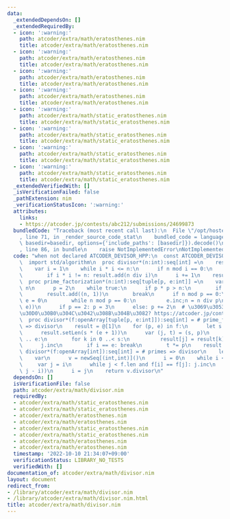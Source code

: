 ```yaml
---
data:
  _extendedDependsOn: []
  _extendedRequiredBy:
  - icon: ':warning:'
    path: atcoder/extra/math/eratosthenes.nim
    title: atcoder/extra/math/eratosthenes.nim
  - icon: ':warning:'
    path: atcoder/extra/math/eratosthenes.nim
    title: atcoder/extra/math/eratosthenes.nim
  - icon: ':warning:'
    path: atcoder/extra/math/eratosthenes.nim
    title: atcoder/extra/math/eratosthenes.nim
  - icon: ':warning:'
    path: atcoder/extra/math/eratosthenes.nim
    title: atcoder/extra/math/eratosthenes.nim
  - icon: ':warning:'
    path: atcoder/extra/math/static_eratosthenes.nim
    title: atcoder/extra/math/static_eratosthenes.nim
  - icon: ':warning:'
    path: atcoder/extra/math/static_eratosthenes.nim
    title: atcoder/extra/math/static_eratosthenes.nim
  - icon: ':warning:'
    path: atcoder/extra/math/static_eratosthenes.nim
    title: atcoder/extra/math/static_eratosthenes.nim
  - icon: ':warning:'
    path: atcoder/extra/math/static_eratosthenes.nim
    title: atcoder/extra/math/static_eratosthenes.nim
  _extendedVerifiedWith: []
  _isVerificationFailed: false
  _pathExtension: nim
  _verificationStatusIcon: ':warning:'
  attributes:
    links:
    - https://atcoder.jp/contests/abc212/submissions/24699873
  bundledCode: "Traceback (most recent call last):\n  File \"/opt/hostedtoolcache/Python/3.10.8/x64/lib/python3.10/site-packages/onlinejudge_verify/documentation/build.py\"\
    , line 71, in _render_source_code_stat\n    bundled_code = language.bundle(stat.path,\
    \ basedir=basedir, options={'include_paths': [basedir]}).decode()\n  File \"/opt/hostedtoolcache/Python/3.10.8/x64/lib/python3.10/site-packages/onlinejudge_verify/languages/nim.py\"\
    , line 86, in bundle\n    raise NotImplementedError\nNotImplementedError\n"
  code: "when not declared ATCODER_DEVISOR_HPP:\n  const ATCODER_DEVISOR_HPP* = 1\n\
    \  import std/algorithm\n  proc divisor*(n:int):seq[int] =\n    result = newSeq[int]()\n\
    \    var i = 1\n    while i * i <= n:\n      if n mod i == 0:\n        result.add(i)\n\
    \        if i * i != n: result.add(n div i)\n      i += 1\n    result.sort()\n\
    \  proc prime_factorization*(n:int):seq[tuple[p, e:int]] =\n    var\n      n =\
    \ n\n      p = 2\n    while true:\n      if p * p > n:\n        if n > 1:\n  \
    \        result.add((n, 1))\n        break\n      if n mod p == 0:\n        var\
    \ e = 0\n        while n mod p == 0:\n          e.inc;n = n div p\n        result.add((p,\
    \ e))\n      if p == 2: p = 3\n      else: p += 2\n  # \u3069\u3053\u304B\u306B\
    \u30D0\u30B0\u304C\u3042\u308B\u304B\u3082? https://atcoder.jp/contests/abc212/submissions/24699873\n\
    \  proc divisor*(f:openArray[tuple[p, e:int]]):seq[int] = # prime_factorization\
    \ => divisor\n    result = @[1]\n    for (p, e) in f:\n      let s = result.len\n\
    \      result.setLen(s * (e + 1))\n      var (j, t) = (s, p)\n      for i in 1\
    \ .. e:\n        for k in 0 ..< s:\n          result[j] = result[k] * t\n    \
    \      j.inc\n        if i == e: break\n        t *= p\n    result.sort()\n  proc\
    \ divisor*(f:openArray[int]):seq[int] = # primes => divisor\n    let f = sorted(f)\n\
    \    var\n      v = newSeq[(int,int)]()\n      i = 0\n    while i < f.len:\n \
    \     var j = i\n      while j < f.len and f[i] == f[j]: j.inc\n      v.add((f[i],\
    \ j - i))\n      i = j\n    return v.divisor\n"
  dependsOn: []
  isVerificationFile: false
  path: atcoder/extra/math/divisor.nim
  requiredBy:
  - atcoder/extra/math/static_eratosthenes.nim
  - atcoder/extra/math/static_eratosthenes.nim
  - atcoder/extra/math/eratosthenes.nim
  - atcoder/extra/math/eratosthenes.nim
  - atcoder/extra/math/static_eratosthenes.nim
  - atcoder/extra/math/static_eratosthenes.nim
  - atcoder/extra/math/eratosthenes.nim
  - atcoder/extra/math/eratosthenes.nim
  timestamp: '2022-10-10 21:34:07+09:00'
  verificationStatus: LIBRARY_NO_TESTS
  verifiedWith: []
documentation_of: atcoder/extra/math/divisor.nim
layout: document
redirect_from:
- /library/atcoder/extra/math/divisor.nim
- /library/atcoder/extra/math/divisor.nim.html
title: atcoder/extra/math/divisor.nim
---
```

